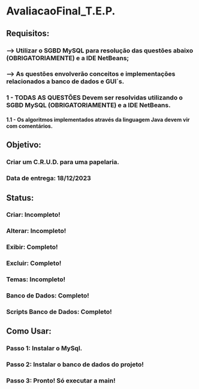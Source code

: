 # AvaliacaoFinal_T.E.P.
## Requisitos:
### --> Utilizar o SGBD MySQL para resolução das questões abaixo (OBRIGATORIAMENTE) e a IDE NetBeans;
### --> As questões envolverão conceitos e implementações relacionados a banco de dados e GUI´s.

### 1 - TODAS AS QUESTÕES Devem ser resolvidas utilizando o SGBD MySQL (OBRIGATORIAMENTE) e a IDE NetBeans. 
####  1.1 - Os algoritmos implementados através da linguagem Java devem vir com comentários.

## Objetivo:
###  Criar um C.R.U.D. para uma papelaria.
###  Data de entrega: 18/12/2023

## Status: 
### Criar: Incompleto!
### Alterar: Incompleto!
### Exibir: Completo!
### Excluir: Completo!
### Temas: Incompleto!
### Banco de Dados: Completo!
### Scripts Banco de Dados: Completo!

## Como Usar:
### Passo 1: Instalar o MySql.
### Passo 2: Instalar o banco de dados do projeto!
### Passo 3: Pronto! Só executar a main!
